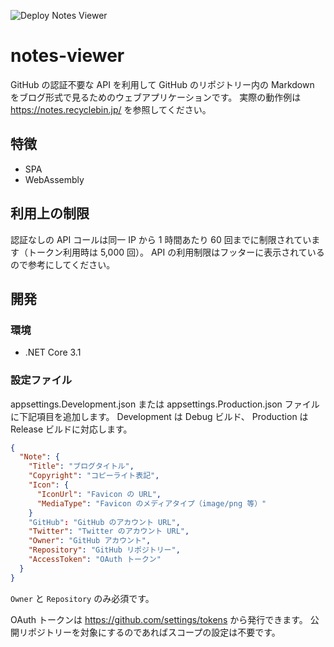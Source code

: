 ![Deploy Notes Viewer](https://github.com/kos59125/notes-viewer/workflows/Deploy%20Notes%20Viewer/badge.svg)

# notes-viewer

GitHub の認証不要な API を利用して GitHub のリポジトリー内の Markdown をブログ形式で見るためのウェブアプリケーションです。
実際の動作例は https://notes.recyclebin.jp/ を参照してください。

## 特徴

- SPA
- WebAssembly

## 利用上の制限

認証なしの API コールは同一 IP から 1 時間あたり 60 回までに制限されています（トークン利用時は 5,000 回）。
API の利用制限はフッターに表示されているので参考にしてください。

## 開発

### 環境

- .NET Core 3.1

### 設定ファイル

appsettings.Development.json または appsettings.Production.json ファイルに下記項目を追加します。
Development は Debug ビルド、 Production は Release ビルドに対応します。

```json
{
  "Note": {
    "Title": "ブログタイトル",
    "Copyright": "コピーライト表記",
    "Icon": {
      "IconUrl": "Favicon の URL",
      "MediaType": "Favicon のメディアタイプ（image/png 等）"
    }
    "GitHub": "GitHub のアカウント URL",
    "Twitter": "Twitter のアカウント URL",
    "Owner": "GitHub アカウント",
    "Repository": "GitHub リポジトリー",
    "AccessToken": "OAuth トークン"
  }
}
```

`Owner` と `Repository` のみ必須です。

OAuth トークンは https://github.com/settings/tokens から発行できます。
公開リポジトリーを対象にするのであればスコープの設定は不要です。

